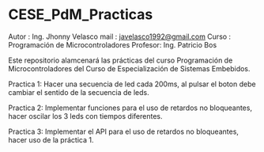 # CESE_PdM_Practicas

Autor   : Ing. Jhonny Velasco
mail    : javelasco1992@gmail.com
Curso   : Programación de Microcontroladores
Profesor: Ing. Patricio Bos


Este repositorio alamcenará las prácticas del curso Programación de Microcontroladores del Curso de Especialización de Sistemas Embebidos.

Practica 1:
Hacer una secuencia de led cada 200ms, al pulsar el boton debe cambiar el sentido de la secuencia de leds.

Practica 2:
Implementar funciones para el uso de retardos no bloqueantes, hacer oscilar los 3 leds con tiempos diferentes.

Practica 3:
Implementar el API para el uso de retardos no bloqueantes, hacer uso de la práctica 1.

